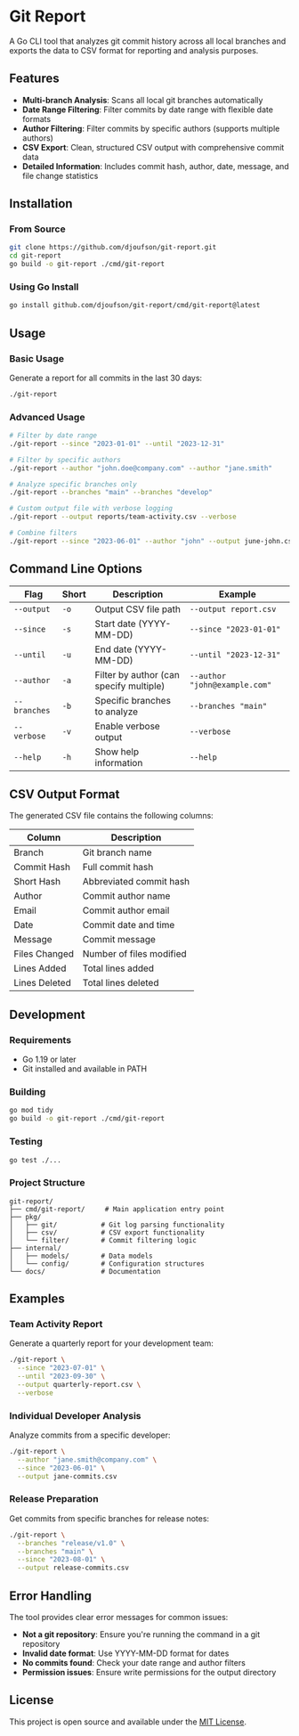 # Git Report

A Go CLI tool that analyzes git commit history across all local branches and exports the data to CSV format for reporting and analysis purposes.

## Features

- **Multi-branch Analysis**: Scans all local git branches automatically
- **Date Range Filtering**: Filter commits by date range with flexible date formats
- **Author Filtering**: Filter commits by specific authors (supports multiple authors)
- **CSV Export**: Clean, structured CSV output with comprehensive commit data
- **Detailed Information**: Includes commit hash, author, date, message, and file change statistics

## Installation

### From Source

```bash
git clone https://github.com/djoufson/git-report.git
cd git-report
go build -o git-report ./cmd/git-report
```

### Using Go Install

```bash
go install github.com/djoufson/git-report/cmd/git-report@latest
```

## Usage

### Basic Usage

Generate a report for all commits in the last 30 days:
```bash
./git-report
```

### Advanced Usage

```bash
# Filter by date range
./git-report --since "2023-01-01" --until "2023-12-31"

# Filter by specific authors
./git-report --author "john.doe@company.com" --author "jane.smith"

# Analyze specific branches only
./git-report --branches "main" --branches "develop"

# Custom output file with verbose logging
./git-report --output reports/team-activity.csv --verbose

# Combine filters
./git-report --since "2023-06-01" --author "john" --output june-john.csv
```

## Command Line Options

| Flag | Short | Description | Example |
|------|-------|-------------|---------|
| `--output` | `-o` | Output CSV file path | `--output report.csv` |
| `--since` | `-s` | Start date (YYYY-MM-DD) | `--since "2023-01-01"` |
| `--until` | `-u` | End date (YYYY-MM-DD) | `--until "2023-12-31"` |
| `--author` | `-a` | Filter by author (can specify multiple) | `--author "john@example.com"` |
| `--branches` | `-b` | Specific branches to analyze | `--branches "main"` |
| `--verbose` | `-v` | Enable verbose output | `--verbose` |
| `--help` | `-h` | Show help information | `--help` |

## CSV Output Format

The generated CSV file contains the following columns:

| Column | Description |
|--------|-------------|
| Branch | Git branch name |
| Commit Hash | Full commit hash |
| Short Hash | Abbreviated commit hash |
| Author | Commit author name |
| Email | Commit author email |
| Date | Commit date and time |
| Message | Commit message |
| Files Changed | Number of files modified |
| Lines Added | Total lines added |
| Lines Deleted | Total lines deleted |

## Development

### Requirements

- Go 1.19 or later
- Git installed and available in PATH

### Building

```bash
go mod tidy
go build -o git-report ./cmd/git-report
```

### Testing

```bash
go test ./...
```

### Project Structure

```
git-report/
├── cmd/git-report/     # Main application entry point
├── pkg/
│   ├── git/           # Git log parsing functionality
│   ├── csv/           # CSV export functionality
│   └── filter/        # Commit filtering logic
├── internal/
│   ├── models/        # Data models
│   └── config/        # Configuration structures
└── docs/              # Documentation
```

## Examples

### Team Activity Report

Generate a quarterly report for your development team:

```bash
./git-report \
  --since "2023-07-01" \
  --until "2023-09-30" \
  --output quarterly-report.csv \
  --verbose
```

### Individual Developer Analysis

Analyze commits from a specific developer:

```bash
./git-report \
  --author "jane.smith@company.com" \
  --since "2023-06-01" \
  --output jane-commits.csv
```

### Release Preparation

Get commits from specific branches for release notes:

```bash
./git-report \
  --branches "release/v1.0" \
  --branches "main" \
  --since "2023-08-01" \
  --output release-commits.csv
```

## Error Handling

The tool provides clear error messages for common issues:

- **Not a git repository**: Ensure you're running the command in a git repository
- **Invalid date format**: Use YYYY-MM-DD format for dates
- **No commits found**: Check your date range and author filters
- **Permission issues**: Ensure write permissions for the output directory

## License

This project is open source and available under the [MIT License](LICENSE).